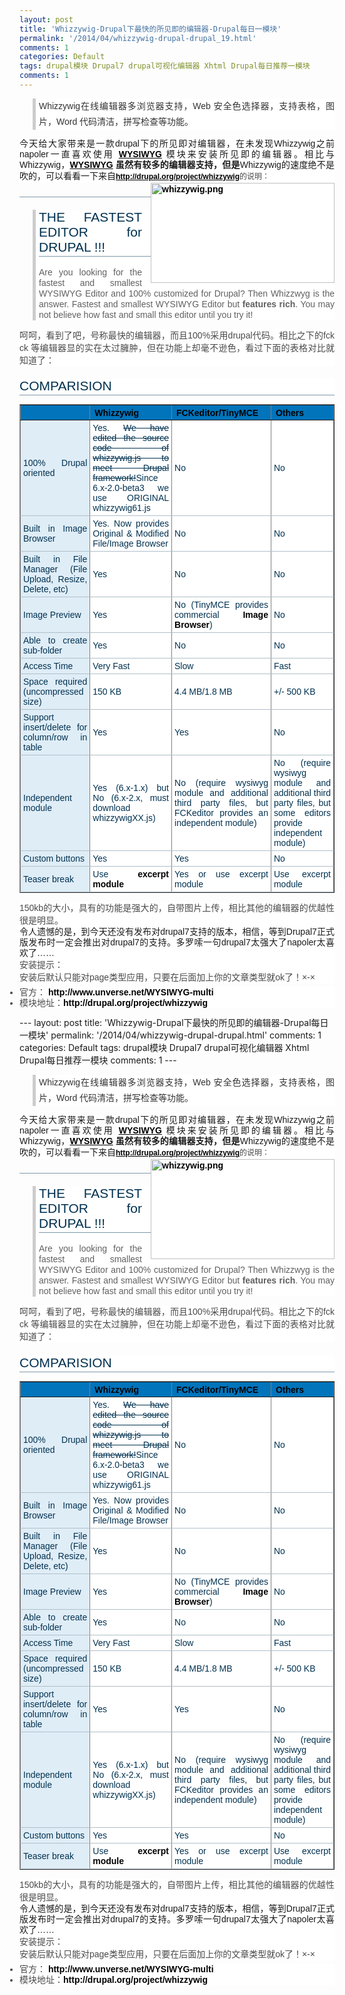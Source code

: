 ```yaml
---
layout: post
title: 'Whizzywig-Drupal下最快的所见即的编辑器-Drupal每日一模块'
permalink: '/2014/04/whizzywig-drupal-drupal_19.html'
comments: 1
categories: Default
tags: drupal模块 Drupal7 drupal可视化编辑器 Xhtml Drupal每日推荐一模块
comments: 1
---
```

<blockquote style="background-color: white; border-left-color: rgb(204, 204, 204); border-left-style: solid; border-left-width: 5px; font-family: Arial, Verdana, sans-serif; font-size: 14px; margin-left: 1.5em; padding-left: 5px; text-align: justify;"><div style="line-height: 17px;"><span style="color: #333333; font-family: 宋体, Arial, Helvetica, sans-serif; line-height: 25px;">Whizzywig在线编辑器多浏览器支持，Web 安全色选择器，支持表格，图片，Word 代码清洁，拼写检查等功能。</span></div></blockquote>

<div style="background-color: white; font-family: Arial, Verdana, sans-serif; font-size: 14px; line-height: 17px; text-align: justify;">今天给大家带来是一款drupal下的所见即对编辑器，在未发现Whizzywig之前napoler一直喜欢使用&nbsp;<strong><a href="http://drupal.org/project/wysiwyg" rel="nofollow" style="color: black;">WYSIWYG</a>&nbsp;</strong>模块来安装所见即的编辑器。相比与Whizzywig，<strong><a href="http://drupal.org/project/wysiwyg" rel="nofollow" style="color: black;">WYSIWYG</a>&nbsp;虽然有较多的编辑器支持，但是</strong>Whizzywig的速度绝不是吹的，可以看看一下来自<span style="color: #494949; font-family: Verdana, sans-serif; font-size: 12px; line-height: 20px;"><a href="http://drupal.org/project/whizzywig" style="color: black; font-weight: bold;" target="_blank">http://drupal.org/project/whizzywig</a>的说明：</span></div>

<div style="background-color: white; font-family: Arial, Verdana, sans-serif; font-size: 14px; line-height: 17px; text-align: justify;"><span style="color: #494949; font-family: Verdana, sans-serif; font-size: 12px; line-height: 20px;"><span style="color: #003150; font-family: 'Bitstream Vera Sans', Verdana, Helvetica; font-size: 13px; line-height: 17px;"></span></span></div>

<div style="background-color: white; float: right; font-family: Arial, Verdana, sans-serif; font-size: 14px; margin-left: 1em; text-align: justify; width: 294px;"><a href="http://drupal.org/node/590410" style="color: black; font-weight: bold; text-decoration: none;"><img alt="whizzywig.png" class="image image-thumbnail" height="160" src="http://drupal.org/files/images/whizzywig.png" style="border: none;" width="294"/></a></div>

<h2 style="background-color: white; border-bottom-color: rgb(127, 152, 167); border-bottom-style: solid; border-bottom-width: 1px; color: #003150; font-family: Arial, Verdana, sans-serif; font-weight: normal; margin: 0.95em 0px 0.25em; padding: 0px 0px 2px; text-align: justify;"></h2>

<blockquote style="background-color: white; border-left-color: rgb(204, 204, 204); border-left-style: solid; border-left-width: 5px; font-family: Arial, Verdana, sans-serif; font-size: 14px; margin-left: 1.5em; padding-left: 5px; text-align: justify;"><h2 style="border-bottom-color: rgb(127, 152, 167); border-bottom-style: solid; border-bottom-width: 1px; color: #003150; font-weight: normal; margin: 0.95em 0px 0.25em; padding: 0px 0px 2px;">THE FASTEST EDITOR for DRUPAL !!!</h2><div style="line-height: 17px; margin-bottom: 1em; margin-top: 1.2em; padding: 0px;">Are you looking for the fastest and smallest WYSIWYG Editor and 100% customized for Drupal? Then Whizzwyg is the answer. Fastest and smallest WYSIWYG Editor but&nbsp;<strong>features rich</strong>. You may not believe how fast and small this editor until you try it!</div></blockquote>

<div style="background-color: white; font-family: Arial, Verdana, sans-serif; font-size: 14px; line-height: 17px; text-align: justify;"><span style="color: #494949; font-family: Verdana, sans-serif;"><span style="line-height: 20px;">呵呵，看到了吧，号称最快的编辑器，而且100%采用drupal代码。相比之下的fck ck 等编辑器显的实在太过臃肿，但在功能上却毫不逊色，看过下面的表格对比就知道了：</span></span></div>

<div style="background-color: white; font-family: Arial, Verdana, sans-serif; font-size: 14px; line-height: 17px; text-align: justify;"><span style="color: #003150; font-family: 'Bitstream Vera Sans', Verdana, Helvetica;"></span></div>

<h2 style="background-color: white; border-bottom-color: rgb(127, 152, 167); border-bottom-style: solid; border-bottom-width: 1px; color: #003150; font-family: Arial, Verdana, sans-serif; font-weight: normal; margin: 0.95em 0px 0.25em; padding: 0px 0px 2px; text-align: justify;">COMPARISION</h2>

<table border="1" style="background-color: white; border-collapse: collapse; color: black; font-family: Arial, Verdana, sans-serif; font-size: 1em; margin-bottom: 1em; text-align: justify;"><tbody><tr bgcolor="#0174BB" style="font-size: 1em;"><th></th><th>Whizzywig</th><th>FCKeditor/TinyMCE</th><th>Others</th></tr><tr style="font-size: 1em;"><td bgcolor="#DFEDF7" style="border-bottom-color: rgb(175, 191, 200); border-bottom-style: solid; border-bottom-width: 1px; color: #003150; font-family: 'Bitstream Vera Sans', Verdana, Helvetica; font-size: 1em; padding: 4px;">100% Drupal oriented</td><td style="border-bottom-color: rgb(175, 191, 200); border-bottom-style: solid; border-bottom-width: 1px; color: #003150; font-family: 'Bitstream Vera Sans', Verdana, Helvetica; font-size: 1em; padding: 4px;">Yes.&nbsp;<del>We have edited the source code of whizzywig.js to meet Drupal framework!</del>Since 6.x-2.0-beta3 we use ORIGINAL whizzywig61.js</td><td style="border-bottom-color: rgb(175, 191, 200); border-bottom-style: solid; border-bottom-width: 1px; color: #003150; font-family: 'Bitstream Vera Sans', Verdana, Helvetica; font-size: 1em; padding: 4px;">No</td><td style="border-bottom-color: rgb(175, 191, 200); border-bottom-style: solid; border-bottom-width: 1px; color: #003150; font-family: 'Bitstream Vera Sans', Verdana, Helvetica; font-size: 1em; padding: 4px;">No</td></tr><tr style="font-size: 1em;"><td bgcolor="#DFEDF7" style="border-bottom-color: rgb(175, 191, 200); border-bottom-style: solid; border-bottom-width: 1px; color: #003150; font-family: 'Bitstream Vera Sans', Verdana, Helvetica; font-size: 1em; padding: 4px;">Built in Image Browser</td><td style="border-bottom-color: rgb(175, 191, 200); border-bottom-style: solid; border-bottom-width: 1px; color: #003150; font-family: 'Bitstream Vera Sans', Verdana, Helvetica; font-size: 1em; padding: 4px;">Yes. Now provides Original &amp; Modified File/Image Browser</td><td style="border-bottom-color: rgb(175, 191, 200); border-bottom-style: solid; border-bottom-width: 1px; color: #003150; font-family: 'Bitstream Vera Sans', Verdana, Helvetica; font-size: 1em; padding: 4px;">No</td><td style="border-bottom-color: rgb(175, 191, 200); border-bottom-style: solid; border-bottom-width: 1px; color: #003150; font-family: 'Bitstream Vera Sans', Verdana, Helvetica; font-size: 1em; padding: 4px;">No</td></tr><tr style="font-size: 1em;"><td bgcolor="#DFEDF7" style="border-bottom-color: rgb(175, 191, 200); border-bottom-style: solid; border-bottom-width: 1px; color: #003150; font-family: 'Bitstream Vera Sans', Verdana, Helvetica; font-size: 1em; padding: 4px;">Built in File Manager (File Upload, Resize, Delete, etc)</td><td style="border-bottom-color: rgb(175, 191, 200); border-bottom-style: solid; border-bottom-width: 1px; color: #003150; font-family: 'Bitstream Vera Sans', Verdana, Helvetica; font-size: 1em; padding: 4px;">Yes</td><td style="border-bottom-color: rgb(175, 191, 200); border-bottom-style: solid; border-bottom-width: 1px; color: #003150; font-family: 'Bitstream Vera Sans', Verdana, Helvetica; font-size: 1em; padding: 4px;">No</td><td style="border-bottom-color: rgb(175, 191, 200); border-bottom-style: solid; border-bottom-width: 1px; color: #003150; font-family: 'Bitstream Vera Sans', Verdana, Helvetica; font-size: 1em; padding: 4px;">No</td></tr><tr style="font-size: 1em;"><td bgcolor="#DFEDF7" style="border-bottom-color: rgb(175, 191, 200); border-bottom-style: solid; border-bottom-width: 1px; color: #003150; font-family: 'Bitstream Vera Sans', Verdana, Helvetica; font-size: 1em; padding: 4px;">Image Preview</td><td style="border-bottom-color: rgb(175, 191, 200); border-bottom-style: solid; border-bottom-width: 1px; color: #003150; font-family: 'Bitstream Vera Sans', Verdana, Helvetica; font-size: 1em; padding: 4px;">Yes</td><td style="border-bottom-color: rgb(175, 191, 200); border-bottom-style: solid; border-bottom-width: 1px; color: #003150; font-family: 'Bitstream Vera Sans', Verdana, Helvetica; font-size: 1em; padding: 4px;">No (TinyMCE provides commercial&nbsp;<a href="http://tinymce.moxiecode.com/plugins_imagemanager.php" rel="nofollow" style="color: black; font-weight: bold; text-decoration: none;">Image Browser</a>)</td><td style="border-bottom-color: rgb(175, 191, 200); border-bottom-style: solid; border-bottom-width: 1px; color: #003150; font-family: 'Bitstream Vera Sans', Verdana, Helvetica; font-size: 1em; padding: 4px;">No</td></tr><tr style="font-size: 1em;"><td bgcolor="#DFEDF7" style="border-bottom-color: rgb(175, 191, 200); border-bottom-style: solid; border-bottom-width: 1px; color: #003150; font-family: 'Bitstream Vera Sans', Verdana, Helvetica; font-size: 1em; padding: 4px;">Able to create sub-folder</td><td style="border-bottom-color: rgb(175, 191, 200); border-bottom-style: solid; border-bottom-width: 1px; color: #003150; font-family: 'Bitstream Vera Sans', Verdana, Helvetica; font-size: 1em; padding: 4px;">Yes</td><td style="border-bottom-color: rgb(175, 191, 200); border-bottom-style: solid; border-bottom-width: 1px; color: #003150; font-family: 'Bitstream Vera Sans', Verdana, Helvetica; font-size: 1em; padding: 4px;">No</td><td style="border-bottom-color: rgb(175, 191, 200); border-bottom-style: solid; border-bottom-width: 1px; color: #003150; font-family: 'Bitstream Vera Sans', Verdana, Helvetica; font-size: 1em; padding: 4px;">No</td></tr><tr style="font-size: 1em;"><td bgcolor="#DFEDF7" style="border-bottom-color: rgb(175, 191, 200); border-bottom-style: solid; border-bottom-width: 1px; color: #003150; font-family: 'Bitstream Vera Sans', Verdana, Helvetica; font-size: 1em; padding: 4px;">Access Time</td><td style="border-bottom-color: rgb(175, 191, 200); border-bottom-style: solid; border-bottom-width: 1px; color: #003150; font-family: 'Bitstream Vera Sans', Verdana, Helvetica; font-size: 1em; padding: 4px;">Very Fast</td><td style="border-bottom-color: rgb(175, 191, 200); border-bottom-style: solid; border-bottom-width: 1px; color: #003150; font-family: 'Bitstream Vera Sans', Verdana, Helvetica; font-size: 1em; padding: 4px;">Slow</td><td style="border-bottom-color: rgb(175, 191, 200); border-bottom-style: solid; border-bottom-width: 1px; color: #003150; font-family: 'Bitstream Vera Sans', Verdana, Helvetica; font-size: 1em; padding: 4px;">Fast</td></tr><tr style="font-size: 1em;"><td bgcolor="#DFEDF7" style="border-bottom-color: rgb(175, 191, 200); border-bottom-style: solid; border-bottom-width: 1px; color: #003150; font-family: 'Bitstream Vera Sans', Verdana, Helvetica; font-size: 1em; padding: 4px;">Space required (uncompressed size)</td><td style="border-bottom-color: rgb(175, 191, 200); border-bottom-style: solid; border-bottom-width: 1px; color: #003150; font-family: 'Bitstream Vera Sans', Verdana, Helvetica; font-size: 1em; padding: 4px;">150 KB</td><td style="border-bottom-color: rgb(175, 191, 200); border-bottom-style: solid; border-bottom-width: 1px; color: #003150; font-family: 'Bitstream Vera Sans', Verdana, Helvetica; font-size: 1em; padding: 4px;">4.4 MB/1.8 MB</td><td style="border-bottom-color: rgb(175, 191, 200); border-bottom-style: solid; border-bottom-width: 1px; color: #003150; font-family: 'Bitstream Vera Sans', Verdana, Helvetica; font-size: 1em; padding: 4px;">+/- 500 KB</td></tr><tr style="font-size: 1em;"><td bgcolor="#DFEDF7" style="border-bottom-color: rgb(175, 191, 200); border-bottom-style: solid; border-bottom-width: 1px; color: #003150; font-family: 'Bitstream Vera Sans', Verdana, Helvetica; font-size: 1em; padding: 4px;">Support insert/delete for column/row in table</td><td style="border-bottom-color: rgb(175, 191, 200); border-bottom-style: solid; border-bottom-width: 1px; color: #003150; font-family: 'Bitstream Vera Sans', Verdana, Helvetica; font-size: 1em; padding: 4px;">Yes</td><td style="border-bottom-color: rgb(175, 191, 200); border-bottom-style: solid; border-bottom-width: 1px; color: #003150; font-family: 'Bitstream Vera Sans', Verdana, Helvetica; font-size: 1em; padding: 4px;">Yes</td><td style="border-bottom-color: rgb(175, 191, 200); border-bottom-style: solid; border-bottom-width: 1px; color: #003150; font-family: 'Bitstream Vera Sans', Verdana, Helvetica; font-size: 1em; padding: 4px;">No</td></tr><tr style="font-size: 1em;"><td bgcolor="#DFEDF7" style="border-bottom-color: rgb(175, 191, 200); border-bottom-style: solid; border-bottom-width: 1px; color: #003150; font-family: 'Bitstream Vera Sans', Verdana, Helvetica; font-size: 1em; padding: 4px;">Independent module</td><td style="border-bottom-color: rgb(175, 191, 200); border-bottom-style: solid; border-bottom-width: 1px; color: #003150; font-family: 'Bitstream Vera Sans', Verdana, Helvetica; font-size: 1em; padding: 4px;">Yes (6.x-1.x) but No (6.x-2.x, must download whizzywigXX.js)</td><td style="border-bottom-color: rgb(175, 191, 200); border-bottom-style: solid; border-bottom-width: 1px; color: #003150; font-family: 'Bitstream Vera Sans', Verdana, Helvetica; font-size: 1em; padding: 4px;">No (require wysiwyg module and additional third party files, but FCKeditor provides an independent module)</td><td style="border-bottom-color: rgb(175, 191, 200); border-bottom-style: solid; border-bottom-width: 1px; color: #003150; font-family: 'Bitstream Vera Sans', Verdana, Helvetica; font-size: 1em; padding: 4px;">No (require wysiwyg module and additional third party files, but some editors provide independent module)</td></tr><tr style="font-size: 1em;"><td bgcolor="#DFEDF7" style="border-bottom-color: rgb(175, 191, 200); border-bottom-style: solid; border-bottom-width: 1px; color: #003150; font-family: 'Bitstream Vera Sans', Verdana, Helvetica; font-size: 1em; padding: 4px;">Custom buttons</td><td style="border-bottom-color: rgb(175, 191, 200); border-bottom-style: solid; border-bottom-width: 1px; color: #003150; font-family: 'Bitstream Vera Sans', Verdana, Helvetica; font-size: 1em; padding: 4px;">Yes</td><td style="border-bottom-color: rgb(175, 191, 200); border-bottom-style: solid; border-bottom-width: 1px; color: #003150; font-family: 'Bitstream Vera Sans', Verdana, Helvetica; font-size: 1em; padding: 4px;">Yes</td><td style="border-bottom-color: rgb(175, 191, 200); border-bottom-style: solid; border-bottom-width: 1px; color: #003150; font-family: 'Bitstream Vera Sans', Verdana, Helvetica; font-size: 1em; padding: 4px;">No</td></tr><tr style="font-size: 1em;"><td bgcolor="#DFEDF7" style="border-bottom-color: rgb(175, 191, 200); border-bottom-style: solid; border-bottom-width: 1px; color: #003150; font-family: 'Bitstream Vera Sans', Verdana, Helvetica; font-size: 1em; padding: 4px;">Teaser break</td><td style="border-bottom-color: rgb(175, 191, 200); border-bottom-style: solid; border-bottom-width: 1px; color: #003150; font-family: 'Bitstream Vera Sans', Verdana, Helvetica; font-size: 1em; padding: 4px;">Use&nbsp;<a href="http://drupal.org/project/excerpt" rel="nofollow" style="color: black; font-weight: bold; text-decoration: none;">excerpt module</a></td><td style="border-bottom-color: rgb(175, 191, 200); border-bottom-style: solid; border-bottom-width: 1px; color: #003150; font-family: 'Bitstream Vera Sans', Verdana, Helvetica; font-size: 1em; padding: 4px;">Yes or use excerpt module</td><td style="border-bottom-color: rgb(175, 191, 200); border-bottom-style: solid; border-bottom-width: 1px; color: #003150; font-family: 'Bitstream Vera Sans', Verdana, Helvetica; font-size: 1em; padding: 4px;">Use excerpt module</td></tr></tbody></table>

<div style="background-color: white; font-family: Arial, Verdana, sans-serif; font-size: 14px; line-height: 17px; text-align: justify;"><span style="color: #494949; font-family: Verdana, sans-serif;"><span style="line-height: 20px;">150kb的大小，具有的功能是强大的，自带图片上传，相比其他的编辑器的优越性很是明显。</span></span></div>

<div style="background-color: white; font-family: Arial, Verdana, sans-serif; font-size: 14px; line-height: 17px; text-align: justify;">令人遗憾的是，到今天还没有发布对drupal7支持的版本，相信，等到Drupal7正式版发布时一定会推出对drupal7的支持。多罗嗦一句drupal7太强大了napoler太喜欢了……</div>

<div style="background-color: white; font-family: Arial, Verdana, sans-serif; font-size: 14px; line-height: 17px; text-align: justify;"><span style="color: #494949; font-family: Verdana, sans-serif;"><span style="line-height: 20px;">安装提示：</span></span></div>

<div style="background-color: white; font-family: Arial, Verdana, sans-serif; font-size: 14px; line-height: 17px; text-align: justify;"><span style="color: #494949; font-family: Verdana, sans-serif;"><span style="line-height: 20px;">安装后默认只能对page类型应用，只要在后面加上你的文章类型就ok了！×-×</span></span></div>

<ul style="background-color: white; color: #494949; font-family: Verdana, sans-serif; font-size: 12px; line-height: 20px; margin: 0.5em 0px 1em; padding: 0px; text-align: justify;"><li style="font-family: Arial, Verdana, sans-serif; font-size: 14px; line-height: 17px;">官方：&nbsp;<a href="http://www.unverse.net/WYSIWYG-multi" style="color: black; font-weight: bold; text-decoration: none;" target="_blank">http://www.unverse.net/WYSIWYG-multi</a></li><li style="font-family: Arial, Verdana, sans-serif; font-size: 14px; line-height: 17px;">模块地址：<a href="http://drupal.org/project/whizzywig" style="color: black; font-weight: bold; text-decoration: none;" target="_blank">http://drupal.org/project/whizzywig</a></li></ul>---
layout: post
title: 'Whizzywig-Drupal下最快的所见即的编辑器-Drupal每日一模块'
permalink: '/2014/04/whizzywig-drupal-drupal.html'
comments: 1
categories: Default
tags: drupal模块 Drupal7 drupal可视化编辑器 Xhtml Drupal每日推荐一模块
comments: 1
---
<blockquote style="background-color: white; border-left-color: rgb(204, 204, 204); border-left-style: solid; border-left-width: 5px; font-family: Arial, Verdana, sans-serif; font-size: 14px; margin-left: 1.5em; padding-left: 5px; text-align: justify;"><div style="line-height: 17px;"><span style="color: #333333; font-family: 宋体, Arial, Helvetica, sans-serif; line-height: 25px;">Whizzywig在线编辑器多浏览器支持，Web 安全色选择器，支持表格，图片，Word 代码清洁，拼写检查等功能。</span></div></blockquote>

<div style="background-color: white; font-family: Arial, Verdana, sans-serif; font-size: 14px; line-height: 17px; text-align: justify;">今天给大家带来是一款drupal下的所见即对编辑器，在未发现Whizzywig之前napoler一直喜欢使用&nbsp;<strong><a href="http://drupal.org/project/wysiwyg" rel="nofollow" style="color: black;">WYSIWYG</a>&nbsp;</strong>模块来安装所见即的编辑器。相比与Whizzywig，<strong><a href="http://drupal.org/project/wysiwyg" rel="nofollow" style="color: black;">WYSIWYG</a>&nbsp;虽然有较多的编辑器支持，但是</strong>Whizzywig的速度绝不是吹的，可以看看一下来自<span style="color: #494949; font-family: Verdana, sans-serif; font-size: 12px; line-height: 20px;"><a href="http://drupal.org/project/whizzywig" style="color: black; font-weight: bold;" target="_blank">http://drupal.org/project/whizzywig</a>的说明：</span></div>

<div style="background-color: white; font-family: Arial, Verdana, sans-serif; font-size: 14px; line-height: 17px; text-align: justify;"><span style="color: #494949; font-family: Verdana, sans-serif; font-size: 12px; line-height: 20px;"><span style="color: #003150; font-family: 'Bitstream Vera Sans', Verdana, Helvetica; font-size: 13px; line-height: 17px;"></span></span></div>

<div class="image-attach-body" style="background-color: white; float: right; font-family: Arial, Verdana, sans-serif; font-size: 14px; margin-left: 1em; text-align: justify; width: 294px;"><a href="http://drupal.org/node/590410" style="color: black; font-weight: bold; text-decoration: none;"><img alt="whizzywig.png" class="image image-thumbnail" height="160" src="http://drupal.org/files/images/whizzywig.png" style="border: none;" width="294"/></a></div>

<h2 style="background-color: white; border-bottom-color: rgb(127, 152, 167); border-bottom-style: solid; border-bottom-width: 1px; color: #003150; font-family: Arial, Verdana, sans-serif; font-weight: normal; margin: 0.95em 0px 0.25em; padding: 0px 0px 2px; text-align: justify;"></h2>

<blockquote style="background-color: white; border-left-color: rgb(204, 204, 204); border-left-style: solid; border-left-width: 5px; font-family: Arial, Verdana, sans-serif; font-size: 14px; margin-left: 1.5em; padding-left: 5px; text-align: justify;"><h2 style="border-bottom-color: rgb(127, 152, 167); border-bottom-style: solid; border-bottom-width: 1px; color: #003150; font-weight: normal; margin: 0.95em 0px 0.25em; padding: 0px 0px 2px;">THE FASTEST EDITOR for DRUPAL !!!</h2><div style="line-height: 17px; margin-bottom: 1em; margin-top: 1.2em; padding: 0px;">Are you looking for the fastest and smallest WYSIWYG Editor and 100% customized for Drupal? Then Whizzwyg is the answer. Fastest and smallest WYSIWYG Editor but&nbsp;<strong>features rich</strong>. You may not believe how fast and small this editor until you try it!</div></blockquote>

<div style="background-color: white; font-family: Arial, Verdana, sans-serif; font-size: 14px; line-height: 17px; text-align: justify;"><span style="color: #494949; font-family: Verdana, sans-serif;"><span style="line-height: 20px;">呵呵，看到了吧，号称最快的编辑器，而且100%采用drupal代码。相比之下的fck ck 等编辑器显的实在太过臃肿，但在功能上却毫不逊色，看过下面的表格对比就知道了：</span></span></div>

<div style="background-color: white; font-family: Arial, Verdana, sans-serif; font-size: 14px; line-height: 17px; text-align: justify;"><span style="color: #003150; font-family: 'Bitstream Vera Sans', Verdana, Helvetica;"></span></div>

<h2 style="background-color: white; border-bottom-color: rgb(127, 152, 167); border-bottom-style: solid; border-bottom-width: 1px; color: #003150; font-family: Arial, Verdana, sans-serif; font-weight: normal; margin: 0.95em 0px 0.25em; padding: 0px 0px 2px; text-align: justify;">COMPARISION</h2>

<table border="1" style="background-color: white; border-collapse: collapse; color: black; font-family: Arial, Verdana, sans-serif; font-size: 1em; margin-bottom: 1em; text-align: justify;"><tbody><tr bgcolor="#0174BB" style="font-size: 1em;"><th></th><th>Whizzywig</th><th>FCKeditor/TinyMCE</th><th>Others</th></tr><tr style="font-size: 1em;"><td bgcolor="#DFEDF7" style="border-bottom-color: rgb(175, 191, 200); border-bottom-style: solid; border-bottom-width: 1px; color: #003150; font-family: 'Bitstream Vera Sans', Verdana, Helvetica; font-size: 1em; padding: 4px;">100% Drupal oriented</td><td style="border-bottom-color: rgb(175, 191, 200); border-bottom-style: solid; border-bottom-width: 1px; color: #003150; font-family: 'Bitstream Vera Sans', Verdana, Helvetica; font-size: 1em; padding: 4px;">Yes.&nbsp;<del>We have edited the source code of whizzywig.js to meet Drupal framework!</del>Since 6.x-2.0-beta3 we use ORIGINAL whizzywig61.js</td><td style="border-bottom-color: rgb(175, 191, 200); border-bottom-style: solid; border-bottom-width: 1px; color: #003150; font-family: 'Bitstream Vera Sans', Verdana, Helvetica; font-size: 1em; padding: 4px;">No</td><td style="border-bottom-color: rgb(175, 191, 200); border-bottom-style: solid; border-bottom-width: 1px; color: #003150; font-family: 'Bitstream Vera Sans', Verdana, Helvetica; font-size: 1em; padding: 4px;">No</td></tr><tr style="font-size: 1em;"><td bgcolor="#DFEDF7" style="border-bottom-color: rgb(175, 191, 200); border-bottom-style: solid; border-bottom-width: 1px; color: #003150; font-family: 'Bitstream Vera Sans', Verdana, Helvetica; font-size: 1em; padding: 4px;">Built in Image Browser</td><td style="border-bottom-color: rgb(175, 191, 200); border-bottom-style: solid; border-bottom-width: 1px; color: #003150; font-family: 'Bitstream Vera Sans', Verdana, Helvetica; font-size: 1em; padding: 4px;">Yes. Now provides Original &amp; Modified File/Image Browser</td><td style="border-bottom-color: rgb(175, 191, 200); border-bottom-style: solid; border-bottom-width: 1px; color: #003150; font-family: 'Bitstream Vera Sans', Verdana, Helvetica; font-size: 1em; padding: 4px;">No</td><td style="border-bottom-color: rgb(175, 191, 200); border-bottom-style: solid; border-bottom-width: 1px; color: #003150; font-family: 'Bitstream Vera Sans', Verdana, Helvetica; font-size: 1em; padding: 4px;">No</td></tr><tr style="font-size: 1em;"><td bgcolor="#DFEDF7" style="border-bottom-color: rgb(175, 191, 200); border-bottom-style: solid; border-bottom-width: 1px; color: #003150; font-family: 'Bitstream Vera Sans', Verdana, Helvetica; font-size: 1em; padding: 4px;">Built in File Manager (File Upload, Resize, Delete, etc)</td><td style="border-bottom-color: rgb(175, 191, 200); border-bottom-style: solid; border-bottom-width: 1px; color: #003150; font-family: 'Bitstream Vera Sans', Verdana, Helvetica; font-size: 1em; padding: 4px;">Yes</td><td style="border-bottom-color: rgb(175, 191, 200); border-bottom-style: solid; border-bottom-width: 1px; color: #003150; font-family: 'Bitstream Vera Sans', Verdana, Helvetica; font-size: 1em; padding: 4px;">No</td><td style="border-bottom-color: rgb(175, 191, 200); border-bottom-style: solid; border-bottom-width: 1px; color: #003150; font-family: 'Bitstream Vera Sans', Verdana, Helvetica; font-size: 1em; padding: 4px;">No</td></tr><tr style="font-size: 1em;"><td bgcolor="#DFEDF7" style="border-bottom-color: rgb(175, 191, 200); border-bottom-style: solid; border-bottom-width: 1px; color: #003150; font-family: 'Bitstream Vera Sans', Verdana, Helvetica; font-size: 1em; padding: 4px;">Image Preview</td><td style="border-bottom-color: rgb(175, 191, 200); border-bottom-style: solid; border-bottom-width: 1px; color: #003150; font-family: 'Bitstream Vera Sans', Verdana, Helvetica; font-size: 1em; padding: 4px;">Yes</td><td style="border-bottom-color: rgb(175, 191, 200); border-bottom-style: solid; border-bottom-width: 1px; color: #003150; font-family: 'Bitstream Vera Sans', Verdana, Helvetica; font-size: 1em; padding: 4px;">No (TinyMCE provides commercial&nbsp;<a href="http://tinymce.moxiecode.com/plugins_imagemanager.php" rel="nofollow" style="color: black; font-weight: bold; text-decoration: none;">Image Browser</a>)</td><td style="border-bottom-color: rgb(175, 191, 200); border-bottom-style: solid; border-bottom-width: 1px; color: #003150; font-family: 'Bitstream Vera Sans', Verdana, Helvetica; font-size: 1em; padding: 4px;">No</td></tr><tr style="font-size: 1em;"><td bgcolor="#DFEDF7" style="border-bottom-color: rgb(175, 191, 200); border-bottom-style: solid; border-bottom-width: 1px; color: #003150; font-family: 'Bitstream Vera Sans', Verdana, Helvetica; font-size: 1em; padding: 4px;">Able to create sub-folder</td><td style="border-bottom-color: rgb(175, 191, 200); border-bottom-style: solid; border-bottom-width: 1px; color: #003150; font-family: 'Bitstream Vera Sans', Verdana, Helvetica; font-size: 1em; padding: 4px;">Yes</td><td style="border-bottom-color: rgb(175, 191, 200); border-bottom-style: solid; border-bottom-width: 1px; color: #003150; font-family: 'Bitstream Vera Sans', Verdana, Helvetica; font-size: 1em; padding: 4px;">No</td><td style="border-bottom-color: rgb(175, 191, 200); border-bottom-style: solid; border-bottom-width: 1px; color: #003150; font-family: 'Bitstream Vera Sans', Verdana, Helvetica; font-size: 1em; padding: 4px;">No</td></tr><tr style="font-size: 1em;"><td bgcolor="#DFEDF7" style="border-bottom-color: rgb(175, 191, 200); border-bottom-style: solid; border-bottom-width: 1px; color: #003150; font-family: 'Bitstream Vera Sans', Verdana, Helvetica; font-size: 1em; padding: 4px;">Access Time</td><td style="border-bottom-color: rgb(175, 191, 200); border-bottom-style: solid; border-bottom-width: 1px; color: #003150; font-family: 'Bitstream Vera Sans', Verdana, Helvetica; font-size: 1em; padding: 4px;">Very Fast</td><td style="border-bottom-color: rgb(175, 191, 200); border-bottom-style: solid; border-bottom-width: 1px; color: #003150; font-family: 'Bitstream Vera Sans', Verdana, Helvetica; font-size: 1em; padding: 4px;">Slow</td><td style="border-bottom-color: rgb(175, 191, 200); border-bottom-style: solid; border-bottom-width: 1px; color: #003150; font-family: 'Bitstream Vera Sans', Verdana, Helvetica; font-size: 1em; padding: 4px;">Fast</td></tr><tr style="font-size: 1em;"><td bgcolor="#DFEDF7" style="border-bottom-color: rgb(175, 191, 200); border-bottom-style: solid; border-bottom-width: 1px; color: #003150; font-family: 'Bitstream Vera Sans', Verdana, Helvetica; font-size: 1em; padding: 4px;">Space required (uncompressed size)</td><td style="border-bottom-color: rgb(175, 191, 200); border-bottom-style: solid; border-bottom-width: 1px; color: #003150; font-family: 'Bitstream Vera Sans', Verdana, Helvetica; font-size: 1em; padding: 4px;">150 KB</td><td style="border-bottom-color: rgb(175, 191, 200); border-bottom-style: solid; border-bottom-width: 1px; color: #003150; font-family: 'Bitstream Vera Sans', Verdana, Helvetica; font-size: 1em; padding: 4px;">4.4 MB/1.8 MB</td><td style="border-bottom-color: rgb(175, 191, 200); border-bottom-style: solid; border-bottom-width: 1px; color: #003150; font-family: 'Bitstream Vera Sans', Verdana, Helvetica; font-size: 1em; padding: 4px;">+/- 500 KB</td></tr><tr style="font-size: 1em;"><td bgcolor="#DFEDF7" style="border-bottom-color: rgb(175, 191, 200); border-bottom-style: solid; border-bottom-width: 1px; color: #003150; font-family: 'Bitstream Vera Sans', Verdana, Helvetica; font-size: 1em; padding: 4px;">Support insert/delete for column/row in table</td><td style="border-bottom-color: rgb(175, 191, 200); border-bottom-style: solid; border-bottom-width: 1px; color: #003150; font-family: 'Bitstream Vera Sans', Verdana, Helvetica; font-size: 1em; padding: 4px;">Yes</td><td style="border-bottom-color: rgb(175, 191, 200); border-bottom-style: solid; border-bottom-width: 1px; color: #003150; font-family: 'Bitstream Vera Sans', Verdana, Helvetica; font-size: 1em; padding: 4px;">Yes</td><td style="border-bottom-color: rgb(175, 191, 200); border-bottom-style: solid; border-bottom-width: 1px; color: #003150; font-family: 'Bitstream Vera Sans', Verdana, Helvetica; font-size: 1em; padding: 4px;">No</td></tr><tr style="font-size: 1em;"><td bgcolor="#DFEDF7" style="border-bottom-color: rgb(175, 191, 200); border-bottom-style: solid; border-bottom-width: 1px; color: #003150; font-family: 'Bitstream Vera Sans', Verdana, Helvetica; font-size: 1em; padding: 4px;">Independent module</td><td style="border-bottom-color: rgb(175, 191, 200); border-bottom-style: solid; border-bottom-width: 1px; color: #003150; font-family: 'Bitstream Vera Sans', Verdana, Helvetica; font-size: 1em; padding: 4px;">Yes (6.x-1.x) but No (6.x-2.x, must download whizzywigXX.js)</td><td style="border-bottom-color: rgb(175, 191, 200); border-bottom-style: solid; border-bottom-width: 1px; color: #003150; font-family: 'Bitstream Vera Sans', Verdana, Helvetica; font-size: 1em; padding: 4px;">No (require wysiwyg module and additional third party files, but FCKeditor provides an independent module)</td><td style="border-bottom-color: rgb(175, 191, 200); border-bottom-style: solid; border-bottom-width: 1px; color: #003150; font-family: 'Bitstream Vera Sans', Verdana, Helvetica; font-size: 1em; padding: 4px;">No (require wysiwyg module and additional third party files, but some editors provide independent module)</td></tr><tr style="font-size: 1em;"><td bgcolor="#DFEDF7" style="border-bottom-color: rgb(175, 191, 200); border-bottom-style: solid; border-bottom-width: 1px; color: #003150; font-family: 'Bitstream Vera Sans', Verdana, Helvetica; font-size: 1em; padding: 4px;">Custom buttons</td><td style="border-bottom-color: rgb(175, 191, 200); border-bottom-style: solid; border-bottom-width: 1px; color: #003150; font-family: 'Bitstream Vera Sans', Verdana, Helvetica; font-size: 1em; padding: 4px;">Yes</td><td style="border-bottom-color: rgb(175, 191, 200); border-bottom-style: solid; border-bottom-width: 1px; color: #003150; font-family: 'Bitstream Vera Sans', Verdana, Helvetica; font-size: 1em; padding: 4px;">Yes</td><td style="border-bottom-color: rgb(175, 191, 200); border-bottom-style: solid; border-bottom-width: 1px; color: #003150; font-family: 'Bitstream Vera Sans', Verdana, Helvetica; font-size: 1em; padding: 4px;">No</td></tr><tr style="font-size: 1em;"><td bgcolor="#DFEDF7" style="border-bottom-color: rgb(175, 191, 200); border-bottom-style: solid; border-bottom-width: 1px; color: #003150; font-family: 'Bitstream Vera Sans', Verdana, Helvetica; font-size: 1em; padding: 4px;">Teaser break</td><td style="border-bottom-color: rgb(175, 191, 200); border-bottom-style: solid; border-bottom-width: 1px; color: #003150; font-family: 'Bitstream Vera Sans', Verdana, Helvetica; font-size: 1em; padding: 4px;">Use&nbsp;<a href="http://drupal.org/project/excerpt" rel="nofollow" style="color: black; font-weight: bold; text-decoration: none;">excerpt module</a></td><td style="border-bottom-color: rgb(175, 191, 200); border-bottom-style: solid; border-bottom-width: 1px; color: #003150; font-family: 'Bitstream Vera Sans', Verdana, Helvetica; font-size: 1em; padding: 4px;">Yes or use excerpt module</td><td style="border-bottom-color: rgb(175, 191, 200); border-bottom-style: solid; border-bottom-width: 1px; color: #003150; font-family: 'Bitstream Vera Sans', Verdana, Helvetica; font-size: 1em; padding: 4px;">Use excerpt module</td></tr></tbody></table>

<div style="background-color: white; font-family: Arial, Verdana, sans-serif; font-size: 14px; line-height: 17px; text-align: justify;"><span style="color: #494949; font-family: Verdana, sans-serif;"><span style="line-height: 20px;">150kb的大小，具有的功能是强大的，自带图片上传，相比其他的编辑器的优越性很是明显。</span></span></div>

<div style="background-color: white; font-family: Arial, Verdana, sans-serif; font-size: 14px; line-height: 17px; text-align: justify;">令人遗憾的是，到今天还没有发布对drupal7支持的版本，相信，等到Drupal7正式版发布时一定会推出对drupal7的支持。多罗嗦一句drupal7太强大了napoler太喜欢了……</div>

<div style="background-color: white; font-family: Arial, Verdana, sans-serif; font-size: 14px; line-height: 17px; text-align: justify;"><span style="color: #494949; font-family: Verdana, sans-serif;"><span style="line-height: 20px;">安装提示：</span></span></div>

<div style="background-color: white; font-family: Arial, Verdana, sans-serif; font-size: 14px; line-height: 17px; text-align: justify;"><span style="color: #494949; font-family: Verdana, sans-serif;"><span style="line-height: 20px;">安装后默认只能对page类型应用，只要在后面加上你的文章类型就ok了！×-×</span></span></div>

<ul style="background-color: white; color: #494949; font-family: Verdana, sans-serif; font-size: 12px; line-height: 20px; margin: 0.5em 0px 1em; padding: 0px; text-align: justify;"><li style="font-family: Arial, Verdana, sans-serif; font-size: 14px; line-height: 17px;">官方：&nbsp;<a href="http://www.unverse.net/WYSIWYG-multi" style="color: black; font-weight: bold; text-decoration: none;" target="_blank">http://www.unverse.net/WYSIWYG-multi</a></li><li style="font-family: Arial, Verdana, sans-serif; font-size: 14px; line-height: 17px;">模块地址：<a href="http://drupal.org/project/whizzywig" style="color: black; font-weight: bold; text-decoration: none;" target="_blank">http://drupal.org/project/whizzywig</a></li></ul>